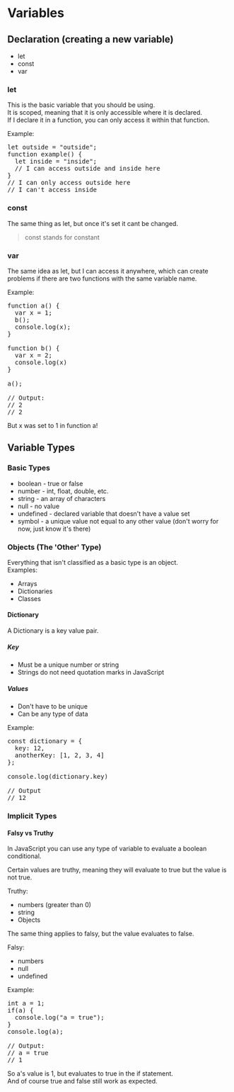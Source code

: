 # Variables

## Declaration (creating a new variable)

- let
- const
- var

### let
This is the basic variable that you should be using.  
It is scoped, meaning that it is only accessible where it is declared.  
If I declare it in a function, you can only access it within that function.

Example: 
<pre>
let outside = "outside";  
function example() {  
  let inside = "inside";  
  // I can access outside and inside here
}  
// I can only access outside here  
// I can't access inside
</pre>


### const
The same thing as let, but once it's set it cant be changed.
>const stands for constant

### var
The same idea as let, but I can access it anywhere, which can create problems if there are two functions with the same variable name.

Example:
<pre>
function a() {
  var x = 1;
  b();
  console.log(x);
}

function b() {
  var x = 2;
  console.log(x)
}

a();

// Output:
// 2
// 2
</pre>

But x was set to 1 in function a!

## Variable Types

### Basic Types
- boolean - true or false
- number - int, float, double, etc.
- string - an array of characters
- null - no value
- undefined - declared variable that doesn't have a value set
- symbol - a unique value not equal to any other value (don't worry for now, just know it's there)

### Objects (The 'Other' Type)

Everything that isn't classified as a basic type is an object.  
Examples:
- Arrays
- Dictionaries
- Classes

#### Dictionary
A Dictionary is a key value pair.  

##### Key
- Must be a unique number or string
- Strings do not need quotation marks in JavaScript

##### Values
- Don't have to be unique
- Can be any type of data

Example:
<pre>
const dictionary = {
  key: 12,
  anotherKey: [1, 2, 3, 4]
};

console.log(dictionary.key)

// Output
// 12
</pre>

### Implicit Types

#### Falsy vs Truthy
In JavaScript you can use any type of variable to evaluate a boolean conditional.  

Certain values are truthy, meaning they will evaluate to true but the value is not true.

Truthy:
- numbers (greater than 0)
- string
- Objects

The same thing applies to falsy, but the value evaluates to false.

Falsy:
- numbers
- null
- undefined

Example:
<pre>
int a = 1;
if(a) {
  console.log("a = true");
}
console.log(a);

// Output:
// a = true
// 1
</pre>

So a's value is 1, but evaluates to true in the if statement.  
And of course true and false still work as expected.
